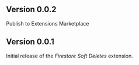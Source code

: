 ## Version 0.0.2

Publish to Extensions Marketplace

## Version 0.0.1

Initial release of the _Firestore Soft Deletes_ extension.
